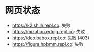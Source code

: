 # 网页状态
- https://k2.shilh.repl.co: 失败
- https://mization.edpjg.repl.co: 失败
- https://deo.babox.repl.co: 失败 (403)
- https://figura.hpbmm.repl.co: 失败
